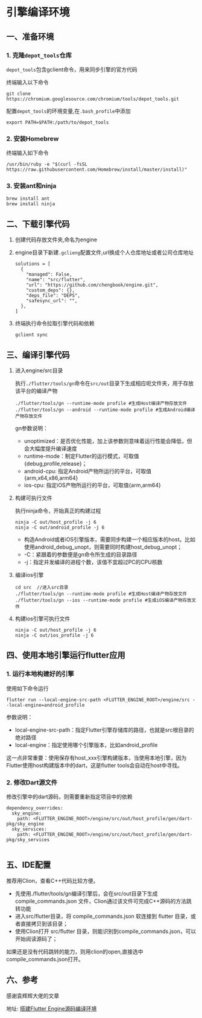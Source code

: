 # 引擎编译环境

## 一、准备环境

###  1. 克隆`depot_tools`仓库

  `depot_tools`包含gclient命令，用来同步引擎的官方代码

终端输入以下命令

```shell
git clone https://chromium.googlesource.com/chromium/tools/depot_tools.git
```

配置`depot_tools`的环境变量,在`.bash_profile`中添加

```shell
export PATH=$PATH:/path/to/depot_tools
```

### 2. 安装Homebrew

终端输入如下命令

```shell
/usr/bin/ruby -e "$(curl -fsSL https://raw.githubusercontent.com/Homebrew/install/master/install)" 
```

### 3. 安装ant和ninja

```shell
brew install ant
brew install ninja
```

## 二、下载引擎代码

1. 创建代码存放文件夹,命名为engine

2. engine目录下新建`.gclieng`配置文件,url换成个人仓库地址或者公司仓库地址

   ```shell
   solutions = [
     {
       "managed": False,
       "name": "src/flutter",
       "url": "https://github.com/chengbook/engine.git",
       "custom_deps": {},
       "deps_file": "DEPS",
       "safesync_url": "",
     },
   ]
   ```

3. 终端执行命令拉取引擎代码和依赖

   ```shell
   gclient sync
   ```



## 三、编译引擎代码

1. 进入engine/src目录

   执行`./flutter/tools/gn`命令在`src/out`目录下生成相应呃文件夹，用于存放该平台的编译产物

   ```shell
   ./flutter/tools/gn --runtime-mode profile #生成Host编译产物存放文件
   ./flutter/tools/gn --android --runtime-mode profile #生成Android编译产物存放文件
   ```

   gn参数说明：

   - unoptimized：是否优化性能，加上该参数则意味着运行性能会降低，但会大幅度提升编译速度
   - runtime-mode：制定Flutter的运行模式，可取值{debug,profile,release}；
   - android-cpu: 指定Android产物所运行的平台，可取值{arm,x64,x86,arm64}
   - ios-cpu: 指定iOS产物所运行的平台，可取值{arm,arm64}

2. 构建可执行文件

   执行ninja命令，开始真正的构建过程

   ```shell
   ninja -C out/host_profile -j 6
   ninja -C out/android_profile -j 6
   ```

   - 构造Android或者iOS引擎版本，需要同步构建一个相应版本的host。比如使用android_debug_unopt，则需要同时构建host_debug_unopt；
   - -C：紧跟着的参数便是gn命令所生成的目录路径
   - -j：指定并发编译的进程个数，该值不宜超过PC的CPU核数

3. 编译ios引擎

   ```shell
   cd src  //进入src目录
   ./flutter/tools/gn --runtime-mode profile #生成Host编译产物存放文件
   ./flutter/tools/gn --ios --runtime-mode profile #生成iOS编译产物存放文件
   ```

4. 构建ios引擎可执行文件

   ```shell
   ninja -C out/host_profile -j 6
   ninja -C out/ios_profile -j 6
   ```



## 四、使用本地引擎运行flutter应用

### 1. 运行本地构建好的引擎

使用如下命令运行

```shell
flutter run --local-engine-src-path <FLUTTER_ENGINE_ROOT>/engine/src --local-engine=android_profile
```

参数说明：

- local-engine-src-path：指定Flutter引擎存储库的路径，也就是src根目录的绝对路径
- local-engine：指定使用哪个引擎版本，比如android_profile

这一点非常重要：使用保存有host_xxx引擎构建版本，当使用本地引擎，因为Flutter使用host构建版本中的dart，这是flutter tools会自动在host中寻找。

### 2. 修改Dart源文件 

修改引擎中的dart源码，则需要重新指定项目中的依赖

```shell
dependency_overrides:
  sky_engine:
    path: <FLUTTER_ENGINE_ROOT>/engine/src/out/host_profile/gen/dart-pkg/sky_engine
  sky_services:
    path: <FLUTTER_ENGINE_ROOT>/engine/src/out/host_profile/gen/dart-pkg/sky_services
   
```



##  五、IDE配置

推荐用Clion，查看C++代码比较方便。

- 先使用./flutter/tools/gn编译引擎后，会在src/out目录下生成compile_commands.json 文件，Clion通过该文件可完成C++源码的方法跳转功能
- 进入src/flutter目录，将 compile_commands.json 软连接到 flutter 目录，或者直接拷贝到该目录；
- 使用Clion打开 src/flutter 目录，则能识别到compile_commands.json，可以开始阅读源码了；

如果还是没有代码跳转的能力，则用clion的open,直接选中compile_commands.json打开。







## 六、参考

感谢袁辉辉大佬的文章

地址: [搭建Flutter Engine源码编译环境](http://gityuan.com/2019/08/03/flutter_engine_setup/) 

